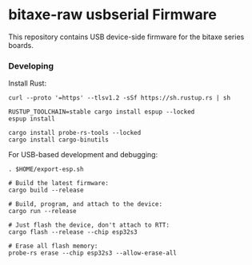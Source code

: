 # bitaxe-raw usbserial Firmware

This repository contains USB device-side firmware for the bitaxe series boards.

### Developing

Install Rust:

```Shell
curl --proto '=https' --tlsv1.2 -sSf https://sh.rustup.rs | sh

RUSTUP_TOOLCHAIN=stable cargo install espup --locked
espup install

cargo install probe-rs-tools --locked
cargo install cargo-binutils
```

For USB-based development and debugging:

```Shell
. $HOME/export-esp.sh

# Build the latest firmware:
cargo build --release

# Build, program, and attach to the device:
cargo run --release

# Just flash the device, don't attach to RTT:
cargo flash --release --chip esp32s3

# Erase all flash memory:
probe-rs erase --chip esp32s3 --allow-erase-all
```

